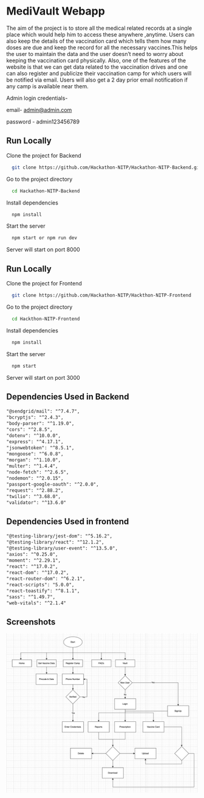 # MediVault Webapp

The aim of the project is to store all the medical related records at a single place which would help him to access these anywhere ,anytime. Users can also keep the details of the vaccination card which tells them how many doses are due and keep the record for all the necessary vaccines.This helps the user to maintain the data and the user doesn’t need to worry about keeping the vaccination card physically.
Also, one of the features of the website is that we can get data related to the vaccination drives and one can also register and publicize their vaccination camp for which users will be notified via email. Users will also get a 2 day prior email notification if any camp is available near them.

Admin login credentials-

email- admin@admin.com

password - admin123456789

## Run Locally

Clone the project for Backend

```bash
  git clone https://github.com/Hackathon-NITP/Hackathon-NITP-Backend.git
```

Go to the project directory

```bash
  cd Hackathon-NITP-Backend

```

Install dependencies

```bash
  npm install
```

Start the server

```bash
  npm start or npm run dev
```

Server will start on port 8000

## Run Locally

Clone the project for Frontend

```bash
  git clone https://github.com/Hackathon-NITP/Hackthon-NITP-Frontend
```

Go to the project directory

```bash
  cd Hackthon-NITP-Frontend

```

Install dependencies

```bash
  npm install
```

Start the server

```bash
  npm start
```

Server will start on port 3000

## Dependencies Used in Backend

    "@sendgrid/mail": "^7.4.7",
    "bcryptjs": "^2.4.3",
    "body-parser": "^1.19.0",
    "cors": "^2.8.5",
    "dotenv": "^10.0.0",
    "express": "^4.17.1",
    "jsonwebtoken": "^8.5.1",
    "mongoose": "^6.0.8",
    "morgan": "^1.10.0",
    "multer": "^1.4.4",
    "node-fetch": "^2.6.5",
    "nodemon": "^2.0.15",
    "passport-google-oauth": "^2.0.0",
    "request": "^2.88.2",
    "twilio": "^3.68.0",
    "validator": "^13.6.0"

## Dependencies Used in frontend

    "@testing-library/jest-dom": "^5.16.2",
    "@testing-library/react": "^12.1.2",
    "@testing-library/user-event": "^13.5.0",
    "axios": "^0.25.0",
    "moment": "^2.29.1",
    "react": "^17.0.2",
    "react-dom": "^17.0.2",
    "react-router-dom": "^6.2.1",
    "react-scripts": "5.0.0",
    "react-toastify": "^8.1.1",
    "sass": "^1.49.7",
    "web-vitals": "^2.1.4"

## Screenshots

![App Screenshot](workflow.jfif)
